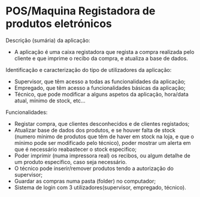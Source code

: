 # POS/Maquina Registadora de produtos eletrónicos

Descrição (sumária) da aplicação:
  - A aplicação é uma caixa registadora que regista a compra realizada pelo cliente e que imprime o recibo da compra, e atualiza a base de dados.

Identificação e caracterização do tipo de utilizadores da aplicação:
  - Supervisor, que têm acesso a todas as funcionalidades da aplicação;
  - Empregado, que têm acesso a funcionalidades básicas da aplicação;
  - Técnico, que pode modificar a alguns aspetos da aplicação, hora/data atual, mínimo de stock, etc…

Funcionalidades:
  - Registar compra, que clientes desconhecidos e de clientes registados;
  - Atualizar base de dados dos produtos, e se houver falta de stock (numero mínimo de produtos que têm de haver em stock na loja, e que o mínimo pode ser modificado pelo técnico), poder mostrar um alerta em que é necessário reabastecer o stock especifico;
  - Poder imprimir (numa impressora real) os recibos, ou algum detalhe de um produto especifico, caso seja necessário.
  - O técnico pode inserir/remover produtos tendo a autorização do supervisor;
  - Guardar as compras numa pasta (folder) no computador;
  - Sistema de login com 3 utilizadores(supervisor, empregado, técnico).
